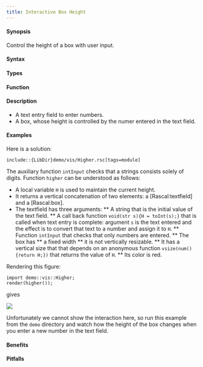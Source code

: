 ```yaml
---
title: Interactive Box Height
---
```


#### Synopsis

Control the height of a box with user input.

#### Syntax

#### Types

#### Function

#### Description

*  A text entry field to enter numbers.
*  A box, whose height is controlled by the numer entered in the text field.

#### Examples

Here is a solution:
```rascal
include::{LibDir}demo/vis/Higher.rsc[tags=module]
```

                
The auxiliary function `intInput` checks that a strings consists solely of digits.
Function `higher` can be understood as follows:

*  A local variable `H` is used to maintain the current height.
*  It returns a vertical concatenation of two elements: a [Rascal:textfield] and a [Rascal:box].
*  The textfield has three arguments:
**  A string that is the initial value of the text field.
**  A call back function `void(str s){H = toInt(s);}` that is called when text entry is complete:
     argument `s` is the text entered and the effect is to convert that text to a number and assign it to `H`.
**  Function `intInput` that checks that only numbers are entered.
**  The box has
**  a fixed width
**  it is not vertically resizable.
**  It has a vertical size that that depends on an anonymous function `vsize(num(){return H;})` that returns the value of `H`. 
**  Its color is red.


Rendering this figure:
```rascal-figure,width=,height=,file=h1.png
import demo::vis::Higher;
render(higher());
```
gives


![]((h1.png))


Unfortunately we cannot show the interaction here, so run this example from the `demo` directory and watch how the height of the box changes when you enter a new number in the text field.

#### Benefits

#### Pitfalls

